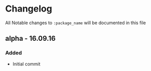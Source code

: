 # Changelog

All Notable changes to `:package_name` will be documented in this file

## alpha - 16.09.16

### Added
- Initial commit
